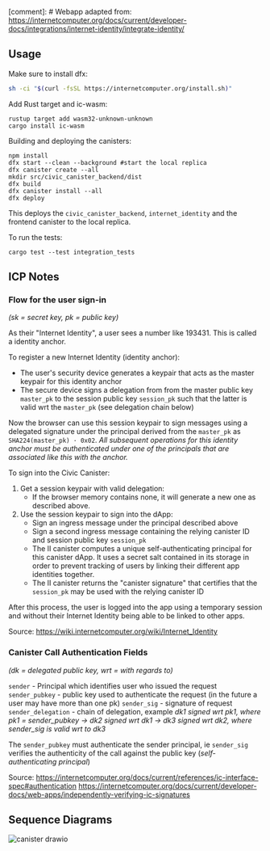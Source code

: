 [comment]: # Webapp adapted from: https://internetcomputer.org/docs/current/developer-docs/integrations/internet-identity/integrate-identity/

## Usage
Make sure to install dfx: 
```bash
sh -ci "$(curl -fsSL https://internetcomputer.org/install.sh)"
```
Add Rust target and ic-wasm:
```
rustup target add wasm32-unknown-unknown
cargo install ic-wasm
```


Building and deploying the canisters:
```
npm install
dfx start --clean --background #start the local replica
dfx canister create --all
mkdir src/civic_canister_backend/dist
dfx build
dfx canister install --all
dfx deploy 
```

This deploys the ```civic_canister_backend```, ```internet_identity``` and the frontend canister to the local replica.

To run the tests:
```
cargo test --test integration_tests
```

## ICP Notes

### Flow for the user sign-in 
*(sk = secret key, pk = public key)*

As their "Internet Identity", a user sees a number like 193431. This is called a identity anchor. 

To register a new Internet Identity (identity anchor):
- The user's security device generates a keypair that acts as the master keypair for this identity anchor
- The secure device signs a delegation from from the master public key `master_pk` to the session public key `session_pk` such that the latter is valid wrt the `master_pk` (see delegation chain below)

Now the browser can use this session keypair to sign messages using a delegated signature under the principal derived from the `master_pk` as `SHA224(master_pk) · 0x02`. *All subsequent operations for this identity anchor must be authenticated under one of the principals that are associated like this with the anchor.*

To sign into the Civic Canister: 
1. Get a session keypair with valid delegation:
    - If the browser memory contains none, it will generate a new one as described above. 
2. Use the session keypair to sign into the dApp:
    - Sign an ingress message under the principal described above
    - Sign a second ingress message containing the relying canister ID and session public key `session_pk` 
    - The II canister computes a unique self-authenticating principal for this canister dApp. It uses a secret salt contained in its storage in order to prevent tracking of users by linking their different app identities together. 
    - The II canister returns the "canister signature" that certifies that the `session_pk` may be used with the relying canister ID
    
After this process, the user is logged into the app using a temporary session and without their Internet Identity being able to be linked to other apps. 

Source: https://wiki.internetcomputer.org/wiki/Internet_Identity

### Canister Call Authentication Fields
*(dk = delegated public key, wrt = with regards to)*

```sender``` - Principal which identifies user who issued the request
```sender_pubkey``` - public key used to authenticate the request (in the future a user may have more than one pk)
```sender_sig``` - signature of request
```sender_delegation``` - chain of delegation, example
 *dk1 signed wrt pk1, where pk1 = sender_pubkey -> dk2 signed wrt dk1 -> dk3 signed wrt dk2, where sender_sig is valid wrt to dk3*
 
 The ```sender_pubkey``` must authenticate the sender principal, ie ```sender_sig``` verifies the authenticity of the call against the public key (*self-authenticating principal*)

Source:
https://internetcomputer.org/docs/current/references/ic-interface-spec#authentication
https://internetcomputer.org/docs/current/developer-docs/web-apps/independently-verifying-ic-signatures

## Sequence Diagrams 
![canister drawio](https://github.com/civicteam/icp-civic-canister/assets/66886792/72ef5395-5751-4597-b25c-878b50ef8a85)


